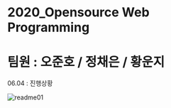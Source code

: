 # 2020_Opensource Web Programming
# 팀원 : 오준호 / 정채은 / 황운지

06.04 : 진행상황

![readme01](https://user-images.githubusercontent.com/50094387/83753176-c5b45a80-a6a4-11ea-9554-b282931c3a06.jpg)
